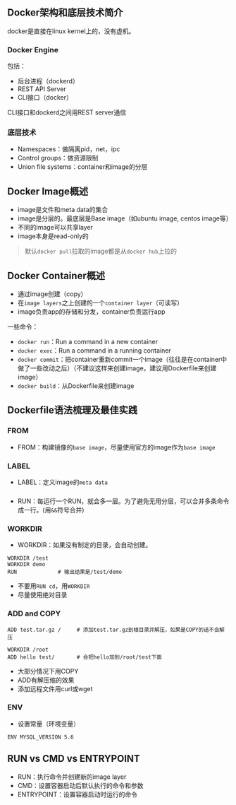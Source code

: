 ## Docker架构和底层技术简介

docker是直接在linux kernel上的，没有虚机。

### Docker Engine

包括：

- 后台进程（dockerd）
- REST API Server
- CLI接口（docker）

CLI接口和dockerd之间用REST server通信

### 底层技术

- Namespaces：做隔离pid，net，ipc
- Control groups：做资源限制
- Union file systems：container和image的分层

## Docker Image概述

- image是文件和meta data的集合
- image是分层的。最底层是Base image（如ubuntu image, centos image等）
- 不同的image可以共享layer
- image本身是read-only的

> 默认`docker pull`拉取的image都是从`docker hub`上拉的

## Docker Container概述

- 通过image创建（copy）
- 在`image layers`之上创建的一个`container layer`（可读写）
- image负责app的存储和分发，container负责运行app

一些命令：

- `docker run`：Run a command in a new container
- `docker exec`：Run a command in a running container
- `docker commit`：把container重新commit一个image（往往是在container中做了一些改动之后）（不建议这样来创建image，建议用Dockerfile来创建image）
- `docker build`：从Dockerfile来创建image

## Dockerfile语法梳理及最佳实践

### FROM

- FROM：构建镜像的`base image`，尽量使用官方的image作为`base image`

### LABEL

- LABEL：定义image的`meta data`

###

- RUN：每运行一个RUN，就会多一层。为了避免无用分层，可以合并多条命令成一行。(用`&&`符号合并)

### WORKDIR

- WORKDIR：如果没有制定的目录，会自动创建。

```
WORKDIR /test
WORKDIR demo
RUN             # 输出结果是/test/demo
```

- 不要用`RUN cd`，用`WORKDIR`
- 尽量使用绝对目录

### ADD and COPY

```
ADD test.tar.gz /     # 添加test.tar.gz到根目录并解压，如果是COPY的话不会解压
```

```
WORKDIR /root
ADD hello test/       # 会把hello加到/root/test下面
```

- 大部分情况下用COPY
- ADD有解压缩的效果
- 添加远程文件用curl或wget

### ENV

- 设置常量（环境变量）

```
ENV MYSQL_VERSION 5.6
```

## RUN vs CMD vs ENTRYPOINT

- RUN：执行命令并创建新的image layer
- CMD：设置容器启动后默认执行的命令和参数
- ENTRYPOINT：设置容器启动时运行的命令
